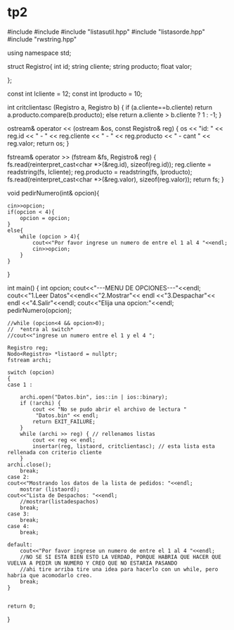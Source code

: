 # tp2
#include <iostream>
#include <fstream>
#include "listasutil.hpp"
#include "listasorde.hpp"
#include "rwstring.hpp"

using namespace std;

struct Registro{
    int id;
    string cliente;
    string producto;
    float valor;

};

const int lcliente = 12;
const int lproducto = 10;

int critclientasc (Registro a, Registro b)
{
    if (a.cliente==b.cliente)
        return a.producto.compare(b.producto);
    else 
        return a.cliente > b.cliente ? 1 : -1;
} 

ostream& operator << (ostream &os, const Registro& reg)
{
	os << "id: " << reg.id << " - " << reg.cliente << " - " << reg.producto
	   << " - cant " << reg.valor;
	return os;
}

fstream& operator >> (fstream &fs, Registro& reg)
{
	fs.read(reinterpret_cast<char *>(&reg.id), sizeof(reg.id));
	reg.cliente = readstring(fs, lcliente);
	reg.producto = readstring(fs, lproducto);
	fs.read(reinterpret_cast<char *>(&reg.valor), sizeof(reg.valor));
	return fs;
}
	
void pedirNumero(int& opcion){
	
	
	cin>>opcion;
	if(opcion < 4){
		opcion = opcion;
	}
	else{
		while (opcion > 4){		
			cout<<"Por favor ingrese un numero de entre el 1 al 4 "<<endl;
			cin>>opcion;
		}
	}
	
}

int main() {
    int opcion;
	cout<<"---MENU DE OPCIONES---"<<endl;
	cout<<"1.Leer Datos"<<endl<<"2.Mostrar"<< endl <<"3.Despachar"<< endl <<"4.Salir"<<endl;
	cout<<"Elija una opcion:"<<endl;
	pedirNumero(opcion);
	
	//while (opcion<4 && opcion>0);
	//	*entra al switch*
	//cout<<"ingrese un numero entre el 1 y el 4 ";
	
	Registro reg;
	Nodo<Registro> *listaord = nullptr;
    fstream archi;
	
	switch (opcion)
	{
	case 1 :

		archi.open("Datos.bin", ios::in | ios::binary);
		if (!archi) {
			cout << "No se pudo abrir el archivo de lectura "
		     "Datos.bin" << endl;
			return EXIT_FAILURE;
		}
		while (archi >> reg) { // rellenamos listas
			cout << reg << endl;
			insertar(reg, listaord, critclientasc); // esta lista esta rellenada con criterio cliente
		}
	archi.close();
		break;
	case 2:
	cout<<"Mostrando los datos de la lista de pedidos: "<<endl;
		mostrar (listaord);
	cout<<"Lista de Despachos: "<<endl;
		//mostrar(listadespachos)
		break;
	case 3:
		break;
	case 4:
		break;
	
	default:
		cout<<"Por favor ingrese un numero de entre el 1 al 4 "<<endl;
		//NO SE SI ESTA BIEN ESTO LA VERDAD, PORQUE HABRIA QUE HACER QUE VUELVA A PEDIR UN NUMERO Y CREO QUE NO ESTARIA PASANDO
		//ahi tire arriba tire una idea para hacerlo con un while, pero habria que acomodarlo creo.
		break;
	}
    

    return 0;
}
